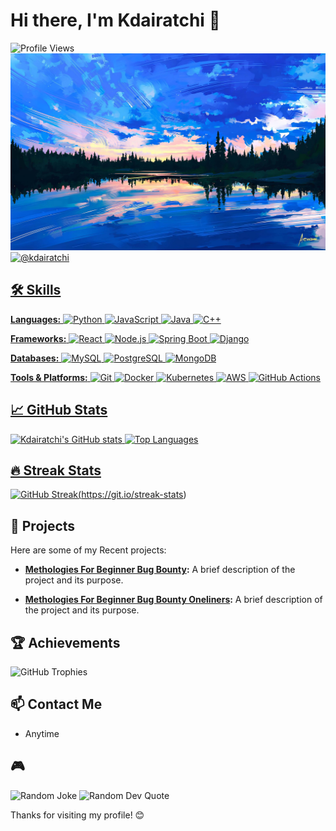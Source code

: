 # Hi there, I'm Kdairatchi 👋

![Profile Views](https://komarev.com/ghpvc/?username=kdairatchi&color=blueviolet)
![Typing SVG](https://raw.githubusercontent.com/DenverCoder1/minimalistic-wallpaper-collection/main/images/alena-aenami-around-us.jpg)<a href="https://git.io/typing-svg"> 
![@kdairatchi](https://x.com/@_N0T4H4CK3R)

## 🛠️ Skills
**Languages:**
![Python](https://img.shields.io/badge/Python-3776AB?style=for-the-badge&logo=python&logoColor=white)
![JavaScript](https://img.shields.io/badge/JavaScript-F7DF1E?style=for-the-badge&logo=javascript&logoColor=black)
![Java](https://img.shields.io/badge/Java-007396?style=for-the-badge&logo=java&logoColor=white)
![C++](https://img.shields.io/badge/C++-00599C?style=for-the-badge&logo=cplusplus&logoColor=white)

**Frameworks:**
![React](https://img.shields.io/badge/React-20232A?style=for-the-badge&logo=react&logoColor=61DAFB)
![Node.js](https://img.shields.io/badge/Node.js-339933?style=for-the-badge&logo=nodedotjs&logoColor=white)
![Spring Boot](https://img.shields.io/badge/Spring%20Boot-6DB33F?style=for-the-badge&logo=springboot&logoColor=white)
![Django](https://img.shields.io/badge/Django-092E20?style=for-the-badge&logo=django&logoColor=white)

**Databases:**
![MySQL](https://img.shields.io/badge/MySQL-4479A1?style=for-the-badge&logo=mysql&logoColor=white)
![PostgreSQL](https://img.shields.io/badge/PostgreSQL-336791?style=for-the-badge&logo=postgresql&logoColor=white)
![MongoDB](https://img.shields.io/badge/MongoDB-47A248?style=for-the-badge&logo=mongodb&logoColor=white)

**Tools & Platforms:**
![Git](https://img.shields.io/badge/Git-F05032?style=for-the-badge&logo=git&logoColor=white)
![Docker](https://img.shields.io/badge/Docker-2496ED?style=for-the-badge&logo=docker&logoColor=white)
![Kubernetes](https://img.shields.io/badge/Kubernetes-326CE5?style=for-the-badge&logo=kubernetes&logoColor=white)
![AWS](https://img.shields.io/badge/AWS-232F3E?style=for-the-badge&logo=amazonaws&logoColor=white)
![GitHub Actions](https://img.shields.io/badge/GitHub%20Actions-2088FF?style=for-the-badge&logo=githubactions&logoColor=white)

## 📈 GitHub Stats
![Kdairatchi's GitHub stats](https://github-readme-stats.vercel.app/api?username=kdairatchi&show_icons=true&theme=radical)
![Top Languages](https://github-readme-stats.vercel.app/api/top-langs/?username=kdairatchi&layout=compact&theme=radical)

## 🔥 Streak Stats
![GitHub Streak](https://streak-stats.demolab.com/?user=kdairatchi)(https://git.io/streak-stats)

## 🚀 Projects
Here are some of my Recent projects:
- **[Methologies For Beginner Bug Bounty](https://kdairatchi.github.io):** A brief description of the project and its purpose.

- **[Methologies For Beginner Bug Bounty Oneliners](https://github.com/kdairatchi/MyBountyOnelines):** A brief description of the project and its purpose.
## 🏆 Achievements
![GitHub Trophies](https://github-profile-trophy.vercel.app/?username=kdairatchi&theme=radical)

## 📫 Contact Me
- Anytime
## 🎮 
![Random Joke](https://readme-jokes.vercel.app/api)
![Random Dev Quote](https://quotes-github-readme.vercel.app/api?type=horizontal&theme=radical)


Thanks for visiting my profile! 😊

<!--
**kdairatchi/kdairatchi** is a ✨ _special_ ✨ repository because its `README.md` (this file) appears on your GitHub profile.

Here are some ideas to get you started:

- 🔭 I’m currently working on ...
- 🌱 I’m currently learning ...
- 👯 I’m looking to collaborate on ...
- 🤔 I’m looking for help with ...
- 💬 Ask me about ...
- 📫 How to reach me: ...
- 😄 Pronouns: ...
- ⚡ Fun fact: ...
-->
